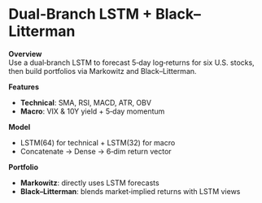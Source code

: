 # Dual‑Branch LSTM + Black–Litterman

**Overview**  
Use a dual‑branch LSTM to forecast 5‑day log‑returns for six U.S. stocks, then build portfolios via Markowitz and Black–Litterman.

**Features**  
- **Technical**: SMA, RSI, MACD, ATR, OBV  
- **Macro**: VIX & 10Y yield + 5‑day momentum  

**Model**  
- LSTM(64) for technical + LSTM(32) for macro  
- Concatenate → Dense → 6‑dim return vector  

**Portfolio**  
- **Markowitz**: directly uses LSTM forecasts  
- **Black–Litterman**: blends market‑implied returns with LSTM views  
